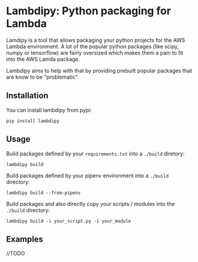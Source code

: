 # Lambdipy: Python packaging for Lambda

Lamdipy is a tool that allows packaging your python projects for the AWS Lambda environment.
A lot of the popular python packages (like scipy, numpy or tensorflow) are fairly oversized which makes them a pain
to fit into the AWS Lamda package.

Lambdipy aims to help with that by providing prebuilt popular packages that are know to be 
"problematic". 

## Installation
You can install lambdipy from pypi:
```
pip install lambdipy
```

## Usage

Build packages defined by your `requirements.txt` into a `./build` diretory:

```
lambdipy build
```

Build packages defined by your pipenv environment into a `./build` directory:

```
lambdipy build --from-pipenv
```

Build packages and also directly copy your scripts / modules into the `./build` directory:
```
lambdipy build -i your_script.py -i your_module
``` 

## Examples
//TODO
